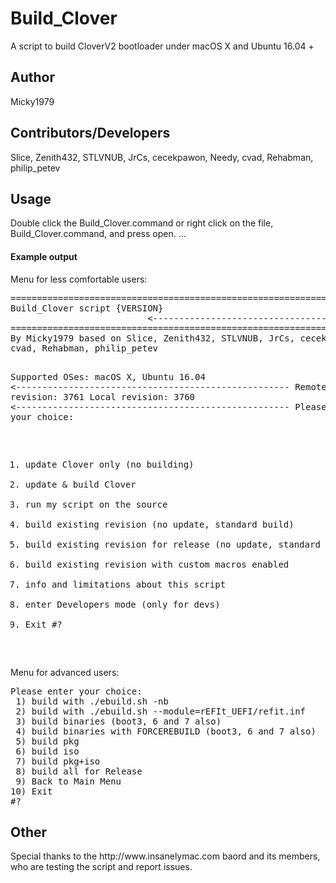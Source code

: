 <h1>Build_Clover</h1>
<p>
A script to build CloverV2 bootloader under macOS X and Ubuntu 16.04 +
</p>
<h2>Author</h2>
<p>
Micky1979
</p>
<h2>Contributors/Developers</h2>
<p>
Slice, Zenith432, STLVNUB, JrCs, cecekpawon, Needy, cvad, Rehabman, philip_petev
</p>
<h2>Usage</h2>
<p>
Double click the Build_Clover.command or right click on the file, Build_Clover.command, and press open.
...
<h4>Example output</h4>
<p>Menu for less comfortable users: </p>
<p>
<div class="highlight">
<pre>
===============================================================================
Build_Clover script {VERSION}
                          <----------------------------------------------------
===============================================================================
By Micky1979 based on Slice, Zenith432, STLVNUB, JrCs, cecekpawon, Needy,
cvad, Rehabman, philip_petev

Supported OSes: macOS X, Ubuntu 16.04
                          <----------------------------------------------------
Remote revision: 3761 Local revision: 3760
                          <----------------------------------------------------
Please enter your choice: 
1) update Clover only (no building)
2) update & build Clover
3) run my script on the source
4) build existing revision (no update, standard build)
5) build existing revision for release (no update, standard build)
6) build existing revision with custom macros enabled
7) info and limitations about this script
8) enter Developers mode (only for devs)
9) Exit
#? 
</pre>
</div>
<p>Menu for advanced users: </p>
<p>
<div class="highlight">
<pre>
Please enter your choice: 
 1) build with ./ebuild.sh -nb
 2) build with ./ebuild.sh --module=rEFIt_UEFI/refit.inf
 3) build binaries (boot3, 6 and 7 also)
 4) build binaries with FORCEREBUILD (boot3, 6 and 7 also)
 5) build pkg
 6) build iso
 7) build pkg+iso
 8) build all for Release
 9) Back to Main Menu
10) Exit
#? 
</pre>
</div>
</p>
</p>

<h2>Other</h2>
<p>
Special thanks to the http://www.insanelymac.com baord and its members, who are testing the script and report issues.
</p>
